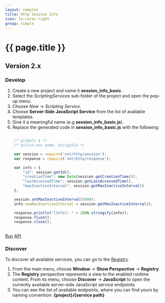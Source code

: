 ```yaml
---
layout: samples
title: Http Session Info
icon: fa-caret-right
group: simple
---
```


{{ page.title }}
===

Version 2.x
---

### Develop


1. Create a new project and name it **session_info_basic**.
2. Select the *ScriptingServices* sub-folder of the project and open the pop-up menu.
3. Choose *New* -> *Scripting Service*.
4. Choose **Server-Side JavaScript Service** from the list of available templates.
5. Give it a meaningful name (e.g **session_info_basic.js**).
6. Replace the generated code in **session_info_basic.js** with the following:

```javascript

	/* globals $ */
	/* eslint-env node, dirigible */

	var session = require('net/http/session');
	var response = require('net/http/response');

	var info = {
		"id": session.getId(),
		"creationTime": new Date(session.getCreationTime()),
		"lastAccessedTime": session.getLastAccessedTime(),
		"maxInactiveInterval": session.getMaxInactiveInterval()
	};

	session.setMaxInactiveInterval(5000);
	info.newMaxInactiveInterval = session.getMaxInactiveInterval();

	response.println("[Info]: " + JSON.stringify(info));
	response.flush();
	response.close();
	
```

<div class="btn-toolbar pull-right">
	<a class="btn btn-warning" href="http://dirigible.eclipse.org/services/web/registry/anonymous.html?git=https://github.com/dirigiblelabs/sample_net_http_session_info_basic.git">Run</a>
	<a class="btn btn-info" href="http://www.dirigible.io/api/http_session.html">API</a>
</div>

### Discover

To discover all available services, you can go to the [Registry](../help/registry.html).

1. From the main menu, choose **Window** -> **Show Perspective** -> **Registry**.
2. The **Registry** perspective represents a view to the enabled runtime content. From its menu, choose **Discover** -> **JavaScript** to open the currently available server-side JavaScript service endpoints.
3. You can see the list of available endpoints, where you can find yours by naming convention: **{project}/{service path}**
